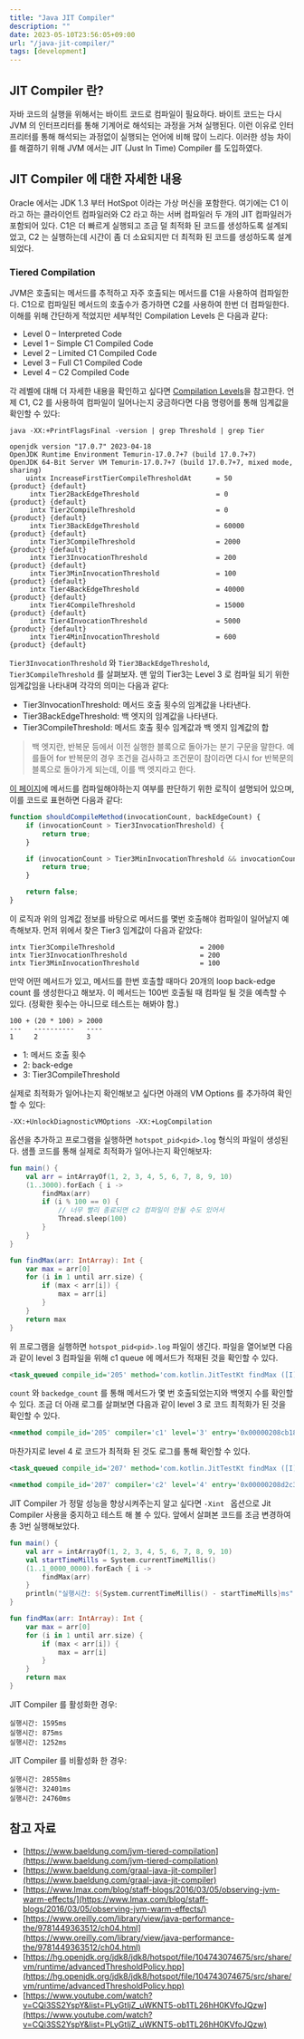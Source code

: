```yaml
---
title: "Java JIT Compiler"
description: ""
date: 2023-05-10T23:56:05+09:00
url: "/java-jit-compiler/"
tags: [development]
---
```


## JIT Compiler 란?

자바 코드의 실행을 위해서는 바이트 코드로 컴파일이 필요하다. 바이트 코드는 다시 JVM 의 인터프리터를 통해 기계어로 해석되는 과정을 거쳐 실행된다.
이런 이유로 인터프리터를 통해 해석되는 과정없이 실행되는 언어에 비해 많이 느리다. 이러한 성능 차이를 해결하기 위해 JVM 에서는 JIT (Just In Time) Compiler 를 도입하였다.

## JIT Compiler 에 대한 자세한 내용

Oracle 에서는 JDK 1.3 부터 HotSpot 이라는 가상 머신을 포함한다. 여기에는 C1 이라고 하는 클라이언트 컴파일러와 C2 라고 하는 서버 컴파일러 두 개의 JIT 컴파일러가 포함되어 있다.
C1은 더 빠르게 실행되고 조금 덜 최적화 된 코드를 생성하도록 설계되었고, C2 는 실행하는데 시간이 좀 더 소요되지만 더 최적화 된 코드를 생성하도록 설계되었다.

### Tiered Compilation

JVM은 호출되는 메서드를 추적하고 자주 호출되는 메서드를 C1을 사용하여 컴파일한다.
C1으로 컴파일된 메서드의 호출수가 증가하면 C2를 사용하여 한번 더 컴파일한다.
이해를 위해 간단하게 적었지만 세부적인 Compilation Levels 은 다음과 같다:

* Level 0 – Interpreted Code
* Level 1 – Simple C1 Compiled Code
* Level 2 – Limited C1 Compiled Code
* Level 3 – Full C1 Compiled Code
* Level 4 – C2 Compiled Code

각 레벨에 대해 더 자세한 내용을 확인하고 싶다면 [Compilation Levels](https://www.baeldung.com/jvm-tiered-compilation#compilation-levels)을 참고한다.
언제 C1, C2 를 사용하여 컴파일이 일어나는지 궁금하다면 다음 명령어를 통해 임계값을 확인할 수 있다:

```shell
java -XX:+PrintFlagsFinal -version | grep Threshold | grep Tier
```

```shell
openjdk version "17.0.7" 2023-04-18
OpenJDK Runtime Environment Temurin-17.0.7+7 (build 17.0.7+7)
OpenJDK 64-Bit Server VM Temurin-17.0.7+7 (build 17.0.7+7, mixed mode, sharing)
    uintx IncreaseFirstTierCompileThresholdAt      = 50                                        {product} {default}
     intx Tier2BackEdgeThreshold                   = 0                                         {product} {default}
     intx Tier2CompileThreshold                    = 0                                         {product} {default}
     intx Tier3BackEdgeThreshold                   = 60000                                     {product} {default}
     intx Tier3CompileThreshold                    = 2000                                      {product} {default}
     intx Tier3InvocationThreshold                 = 200                                       {product} {default}
     intx Tier3MinInvocationThreshold              = 100                                       {product} {default}
     intx Tier4BackEdgeThreshold                   = 40000                                     {product} {default}
     intx Tier4CompileThreshold                    = 15000                                     {product} {default}
     intx Tier4InvocationThreshold                 = 5000                                      {product} {default}
     intx Tier4MinInvocationThreshold              = 600                                       {product} {default}
```

`Tier3InvocationThreshold` 와 `Tier3BackEdgeThreshold`, `Tier3CompileThreshold` 를 살펴보자.
맨 앞의 Tier3는 Level 3 로 컴파일 되기 위한 임계값임을 나타내며 각각의 의미는 다음과 같다:

* Tier3InvocationThreshold: 메서드 호출 횟수의 임계값을 나타낸다.
* Tier3BackEdgeThreshold: 백 엣지의 임계값을 나타낸다.
* Tier3CompileThreshold: 메서드 호출 횟수 임계값과 백 엣지 임계값의 합

> 백 엣지란, 반복문 등에서 이전 실행한 블록으로 돌아가는 분기 구문을 말한다.
> 예를들어 for 반복문의 경우 조건을 검사하고 조건문이 참이라면 다시 for 반복문의 블록으로 돌아가게 되는데, 이를 백 엣지라고 한다.

[이 페이지](https://mail.openjdk.org/pipermail/hotspot-compiler-dev/2010-November/004239.html)에 메서드를 컴파일해야하는지 여부를 판단하기 위한 로직이 설명되어 있으며, 이를 코드로 표현하면 다음과 같다:

```javascript
function shouldCompileMethod(invocationCount, backEdgeCount) {
    if (invocationCount > Tier3InvocationThreshold) {
        return true;
    }

    if (invocationCount > Tier3MinInvocationThreshold && invocationCount + backEdgeCount > Tier3CompileThreshold ) {
        return true;
    }

    return false;
}
```

이 로직과 위의 임계값 정보를 바탕으로 메서드를 몇번 호출해야 컴파일이 일어날지 예측해보자. 먼저 위에서 찾은 Tier3 임계값이 다음과 같았다:

```
intx Tier3CompileThreshold                     = 2000
intx Tier3InvocationThreshold                  = 200
intx Tier3MinInvocationThreshold               = 100
```

만약 어떤 메서드가 있고, 메서드를 한번 호출할 때마다 20개의 loop back-edge count 를 생성한다고 해보자.
이 메서드는 100번 호출될 때 컴파일 될 것을 예측할 수 있다. (정확한 횟수는 아니므로 테스트는 해봐야 함.)

```
100 + (20 * 100) > 2000
---   ----------   ----
1     2            3
```

* 1: 메서드 호출 횟수
* 2: back-edge
* 3: Tier3CompileThreshold

실제로 최적화가 일어나는지 확인해보고 싶다면 아래의 VM Options 를 추가하여 확인할 수 있다:

```
-XX:+UnlockDiagnosticVMOptions -XX:+LogCompilation
```

옵션을 추가하고 프로그램을 실행하면 `hotspot_pid<pid>.log` 형식의 파일이 생성된다. 샘플 코드를 통해 실제로 최적화가 일어나는지 확인해보자:

```kotlin
fun main() {
    val arr = intArrayOf(1, 2, 3, 4, 5, 6, 7, 8, 9, 10)
    (1..3000).forEach { i ->
        findMax(arr)
        if (i % 100 == 0) {
            // 너무 빨리 종료되면 c2 컴파일이 안될 수도 있어서
            Thread.sleep(100)
        }
    }
}

fun findMax(arr: IntArray): Int {
    var max = arr[0]
    for (i in 1 until arr.size) {
        if (max < arr[i]) {
            max = arr[i]
        }
    }
    return max
}
```

위 프로그램을 실행하면 `hotspot_pid<pid>.log` 파일이 생긴다. 파일을 열어보면 다음과 같이 level 3 컴파일을 위해 c1 queue 에 메서드가 적재된 것을 확인할 수 있다.

```xml
<task_queued compile_id='205' method='com.kotlin.JitTestKt findMax ([I)I' bytes='39' count='228' backedge_count='2048' iicount='228' level='3' stamp='0.438' comment='tiered' hot_count='228'/>
```

`count` 와 `backedge_count` 를 통해 메서드가 몇 번 호출되었는지와 백엣지 수를 확인할 수 있다.
조금 더 아래 로그를 살펴보면 다음과 같이 level 3 로 코드 최적화가 된 것을 확인할 수 있다.

```xml
<nmethod compile_id='205' compiler='c1' level='3' entry='0x00000208cb1883a0' size='2560' address='0x00000208cb188190' relocation_offset='344' insts_offset='528' stub_offset='1872' scopes_data_offset='2040' scopes_pcs_offset='2216' dependencies_offset='2520' nul_chk_table_offset='2528' oops_offset='1992' metadata_offset='2008' method='com.kotlin.JitTestKt findMax ([I)I' bytes='39' count='228' backedge_count='2048' iicount='228' stamp='0.438'/>
```

마찬가지로 level 4 로 코드가 최적화 된 것도 로그를 통해 확인할 수 있다.

```xml
<task_queued compile_id='207' method='com.kotlin.JitTestKt findMax ([I)I' bytes='39' count='2048' backedge_count='18432' iicount='2048' stamp='2.914' comment='tiered' hot_count='2048'/>
```

```xml
<nmethod compile_id='207' compiler='c2' level='4' entry='0x00000208d2c30820' size='1232' address='0x00000208d2c30690' relocation_offset='344' insts_offset='400' stub_offset='880' scopes_data_offset='936' scopes_pcs_offset='1056' dependencies_offset='1184' handler_table_offset='1192' nul_chk_table_offset='1216' oops_offset='920' metadata_offset='928' method='com.kotlin.JitTestKt findMax ([I)I' bytes='39' count='2100' backedge_count='18900' iicount='2100' stamp='2.917'/>
```

JIT Compiler 가 정말 성능을 향상시켜주는지 알고 싶다면 `-Xint ` 옵션으로 Jit Compiler 사용을 중지하고 테스트 해 볼 수 있다.
앞에서 살펴본 코드를 조금 변경하여 총 3번 실행해보았다.

```kotlin
fun main() {
    val arr = intArrayOf(1, 2, 3, 4, 5, 6, 7, 8, 9, 10)
    val startTimeMills = System.currentTimeMillis()
    (1..1_0000_0000).forEach { i ->
        findMax(arr)
    }
    println("실행시간: ${System.currentTimeMillis() - startTimeMills}ms")
}

fun findMax(arr: IntArray): Int {
    var max = arr[0]
    for (i in 1 until arr.size) {
        if (max < arr[i]) {
            max = arr[i]
        }
    }
    return max
}
```

JIT Compiler 를 활성화한 경우:
```
실행시간: 1595ms
실행시간: 875ms
실행시간: 1252ms
```

JIT Compiler 를 비활성화 한 경우:
```
실행시간: 28558ms
실행시간: 32401ms
실행시간: 24760ms
```


## 참고 자료

* [https://www.baeldung.com/jvm-tiered-compilation](https://www.baeldung.com/jvm-tiered-compilation)
* [https://www.baeldung.com/graal-java-jit-compiler](https://www.baeldung.com/graal-java-jit-compiler)
* [https://www.lmax.com/blog/staff-blogs/2016/03/05/observing-jvm-warm-effects/](https://www.lmax.com/blog/staff-blogs/2016/03/05/observing-jvm-warm-effects/)
* [https://www.oreilly.com/library/view/java-performance-the/9781449363512/ch04.html](https://www.oreilly.com/library/view/java-performance-the/9781449363512/ch04.html)
* [https://hg.openjdk.org/jdk8/jdk8/hotspot/file/104743074675/src/share/vm/runtime/advancedThresholdPolicy.hpp](https://hg.openjdk.org/jdk8/jdk8/hotspot/file/104743074675/src/share/vm/runtime/advancedThresholdPolicy.hpp)
* [https://www.youtube.com/watch?v=CQi3SS2YspY&list=PLyGtIjZ_uWKNT5-ob1TL26hH0KVfoJQzw](https://www.youtube.com/watch?v=CQi3SS2YspY&list=PLyGtIjZ_uWKNT5-ob1TL26hH0KVfoJQzw)
